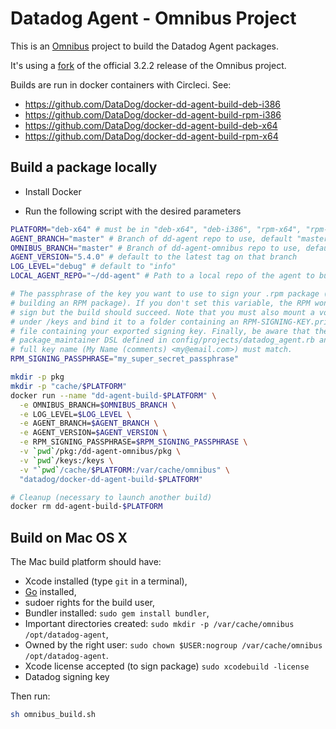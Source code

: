 Datadog Agent - Omnibus Project
================

This is an [Omnibus](https://github.com/opscode/omnibus) project to build the Datadog Agent packages.

It's using a [fork](https://github.com/DataDog/omnibus-ruby/compare/chef:v3.2.2...custom3.2.2-2) of the official 3.2.2 release of the Omnibus project.

Builds are run in docker containers with Circleci.
See:
* https://github.com/DataDog/docker-dd-agent-build-deb-i386
* https://github.com/DataDog/docker-dd-agent-build-rpm-i386
* https://github.com/DataDog/docker-dd-agent-build-deb-x64
* https://github.com/DataDog/docker-dd-agent-build-rpm-x64


## Build a package locally

* Install Docker

* Run the following script with the desired parameters

```bash
PLATFORM="deb-x64" # must be in "deb-x64", "deb-i386", "rpm-x64", "rpm-i386"
AGENT_BRANCH="master" # Branch of dd-agent repo to use, default "master"
OMNIBUS_BRANCH="master" # Branch of dd-agent-omnibus repo to use, default "master"
AGENT_VERSION="5.4.0" # default to the latest tag on that branch
LOG_LEVEL="debug" # default to "info"
LOCAL_AGENT_REPO="~/dd-agent" # Path to a local repo of the agent to build from. Defaut is not set and the build will be done against the github repo

# The passphrase of the key you want to use to sign your .rpm package (if
# building an RPM package). If you don't set this variable, the RPM won't be
# sign but the build should succeed. Note that you must also mount a volume
# under /keys and bind it to a folder containing an RPM-SIGNING-KEY.private
# file containing your exported signing key. Finally, be aware that the
# package_maintainer DSL defined in config/projects/datadog_agent.rb and the
# full key name (My Name (comments) <my@email.com>) must match.
RPM_SIGNING_PASSPHRASE="my_super_secret_passphrase"

mkdir -p pkg
mkdir -p "cache/$PLATFORM"
docker run --name "dd-agent-build-$PLATFORM" \
  -e OMNIBUS_BRANCH=$OMNIBUS_BRANCH \
  -e LOG_LEVEL=$LOG_LEVEL \
  -e AGENT_BRANCH=$AGENT_BRANCH \
  -e AGENT_VERSION=$AGENT_VERSION \
  -e RPM_SIGNING_PASSPHRASE=$RPM_SIGNING_PASSPHRASE \
  -v `pwd`/pkg:/dd-agent-omnibus/pkg \
  -v `pwd`/keys:/keys \
  -v "`pwd`/cache/$PLATFORM:/var/cache/omnibus" \
  "datadog/docker-dd-agent-build-$PLATFORM"

# Cleanup (necessary to launch another build)
docker rm dd-agent-build-$PLATFORM
```

## Build on Mac OS X

The Mac build platform should have:

* Xcode installed (type `git` in a terminal),
* [Go](http://golang.org/dl/) installed,
* sudoer rights for the build user,
* Bundler installed: `sudo gem install bundler`,
* Important directories created: `sudo mkdir -p /var/cache/omnibus /opt/datadog-agent`,
* Owned by the right user: `sudo chown $USER:nogroup /var/cache/omnibus /opt/datadog-agent`.
* Xcode license accepted (to sign package) `sudo xcodebuild -license`
* Datadog signing key

Then run:
```bash
sh omnibus_build.sh
```
